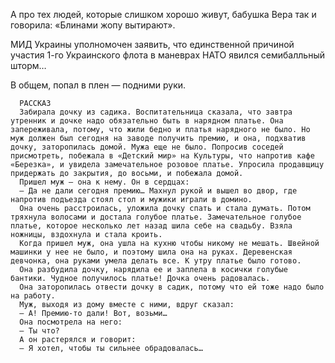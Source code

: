 А про тех людей, которые слишком хорошо живут, бабушка Вера так и говорила: «Блинами жопу вытирают».

МИД Украины уполномочен заявить, что единственной причиной участия 1-го Украинского флота в маневрах НАТО явился семибалльный шторм…

В общем, попал в плен — подними руки.

      РАССКАЗ
      Забирала дочку из садика. Воспитательница сказала, что завтра утренник и дочке надо обязательно быть в нарядном платье. Она запереживала, потому, что жили бедно и платья нарядного не было. Но муж должен был сегодня на заводе получить премию, и она, подхватив дочку, заторопилась домой. Мужа еще не было. Попросив соседей присмотреть, побежала в «Детский мир» на Культуры, что напротив кафе «Березка», и увидела замечательное розовое платье. Упросила продавщицу придержать до закрытия, до восьми, и побежала домой.
      Пришел муж — она к нему. Он в сердцах:
      — Да не дали сегодня премию… Махнул рукой и вышел во двор, где напротив подъезда стоял стол и мужики играли в домино.
      Она очень расстроилась, уложила дочку спать и стала думать. Потом тряхнула волосами и достала голубое платье. Замечательное голубое платье, которое несколько лет назад шила себе на свадьбу. Взяла ножницы, вздохнула и стала кроить.
      Когда пришел муж, она ушла на кухню чтобы никому не мешать. Швейной машинки у нее не было, и поэтому шила она на руках. Деревенская девчонка, она руками умела делать все. К утру платье было готово.
      Она разбудила дочку, нарядила ее и заплела в косички голубые бантики. Чудное получилось платье! Дочка очень радовалась.
      Она заторопилась отвести дочку в садик, потому что ей тоже надо было на работу.
      Муж, выходя из дому вместе с ними, вдруг сказал:
      — А! Премию-то дали! Вот, возьми…
      Она посмотрела на него:
      — Ты что?
      А он растерялся и говорит:
      — Я хотел, чтобы ты сильнее обрадовалась…
